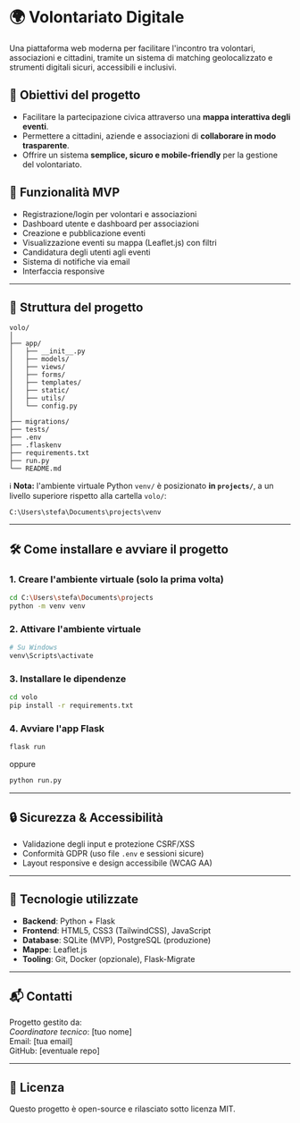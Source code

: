 # 🌍 Volontariato Digitale

Una piattaforma web moderna per facilitare l'incontro tra volontari, associazioni e cittadini, tramite un sistema di matching geolocalizzato e strumenti digitali sicuri, accessibili e inclusivi.

## 🎯 Obiettivi del progetto

- Facilitare la partecipazione civica attraverso una **mappa interattiva degli eventi**.
- Permettere a cittadini, aziende e associazioni di **collaborare in modo trasparente**.
- Offrire un sistema **semplice, sicuro e mobile-friendly** per la gestione del volontariato.

## 🚀 Funzionalità MVP

- Registrazione/login per volontari e associazioni
- Dashboard utente e dashboard per associazioni
- Creazione e pubblicazione eventi
- Visualizzazione eventi su mappa (Leaflet.js) con filtri
- Candidatura degli utenti agli eventi
- Sistema di notifiche via email
- Interfaccia responsive

---

## 🧱 Struttura del progetto

```
volo/
│
├── app/
│   ├── __init__.py
│   ├── models/
│   ├── views/
│   ├── forms/
│   ├── templates/
│   ├── static/
│   ├── utils/
│   └── config.py
│
├── migrations/
├── tests/
├── .env
├── .flaskenv
├── requirements.txt
├── run.py
└── README.md
```

ℹ️ **Nota:** l'ambiente virtuale Python `venv/` è posizionato **in `projects/`**, a un livello superiore rispetto alla cartella `volo/`:

```
C:\Users\stefa\Documents\projects\venv
```

---

## 🛠️ Come installare e avviare il progetto

### 1. Creare l'ambiente virtuale (solo la prima volta)

```bash
cd C:\Users\stefa\Documents\projects
python -m venv venv
```

### 2. Attivare l'ambiente virtuale

```bash
# Su Windows
venv\Scripts\activate
```

### 3. Installare le dipendenze

```bash
cd volo
pip install -r requirements.txt
```

### 4. Avviare l'app Flask

```bash
flask run
```

oppure

```bash
python run.py
```

---

## 🔒 Sicurezza & Accessibilità

- Validazione degli input e protezione CSRF/XSS
- Conformità GDPR (uso file `.env` e sessioni sicure)
- Layout responsive e design accessibile (WCAG AA)

---

## 📍 Tecnologie utilizzate

- **Backend**: Python + Flask
- **Frontend**: HTML5, CSS3 (TailwindCSS), JavaScript
- **Database**: SQLite (MVP), PostgreSQL (produzione)
- **Mappe**: Leaflet.js
- **Tooling**: Git, Docker (opzionale), Flask-Migrate

---

## 📬 Contatti

Progetto gestito da:  
*Coordinatore tecnico*: [tuo nome]  
Email: [tua email]  
GitHub: [eventuale repo]

---

## 📄 Licenza

Questo progetto è open-source e rilasciato sotto licenza MIT.
